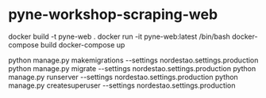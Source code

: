 # pyne-workshop-scraping-web

docker build -t pyne-web .
docker run -it pyne-web:latest /bin/bash
docker-compose build
docker-compose up


python manage.py makemigrations --settings nordestao.settings.production
python manage.py migrate --settings nordestao.settings.production
python manage.py runserver --settings nordestao.settings.production
python manage.py createsuperuser --settings nordestao.settings.production
